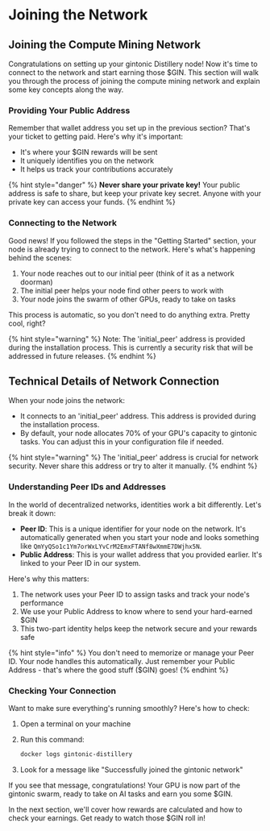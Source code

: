# Joining the Network

## Joining the Compute Mining Network

Congratulations on setting up your gintonic Distillery node! Now it's time to connect to the network and start earning those $GIN. This section will walk you through the process of joining the compute mining network and explain some key concepts along the way.

### Providing Your Public Address

Remember that wallet address you set up in the previous section? That's your ticket to getting paid. Here's why it's important:

* It's where your $GIN rewards will be sent
* It uniquely identifies you on the network
* It helps us track your contributions accurately

{% hint style="danger" %}
**Never share your private key!** Your public address is safe to share, but keep your private key secret. Anyone with your private key can access your funds.
{% endhint %}

### Connecting to the Network

Good news! If you followed the steps in the "Getting Started" section, your node is already trying to connect to the network. Here's what's happening behind the scenes:

1. Your node reaches out to our initial peer (think of it as a network doorman)
2. The initial peer helps your node find other peers to work with
3. Your node joins the swarm of other GPUs, ready to take on tasks

This process is automatic, so you don't need to do anything extra. Pretty cool, right?

{% hint style="warning" %}
Note: The 'initial\_peer' address is provided during the installation process. This is currently a security risk that will be addressed in future releases.
{% endhint %}

## Technical Details of Network Connection

When your node joins the network:

* It connects to an 'initial\_peer' address. This address is provided during the installation process.
* By default, your node allocates 70% of your GPU's capacity to gintonic tasks. You can adjust this in your configuration file if needed.

{% hint style="warning" %}
The 'initial\_peer' address is crucial for network security. Never share this address or try to alter it manually.
{% endhint %}

### Understanding Peer IDs and Addresses

In the world of decentralized networks, identities work a bit differently. Let's break it down:

* **Peer ID**: This is a unique identifier for your node on the network. It's automatically generated when you start your node and looks something like `QmYyQSo1c1Ym7orWxLYvCrM2EmxFTANf8wXmmE7DWjhx5N`.
* **Public Address**: This is your wallet address that you provided earlier. It's linked to your Peer ID in our system.

Here's why this matters:

1. The network uses your Peer ID to assign tasks and track your node's performance
2. We use your Public Address to know where to send your hard-earned $GIN
3. This two-part identity helps keep the network secure and your rewards safe

{% hint style="info" %}
You don't need to memorize or manage your Peer ID. Your node handles this automatically. Just remember your Public Address - that's where the good stuff ($GIN) goes!
{% endhint %}

### Checking Your Connection

Want to make sure everything's running smoothly? Here's how to check:

1. Open a terminal on your machine
2.  Run this command:

    ```bash
    docker logs gintonic-distillery
    ```
3. Look for a message like "Successfully joined the gintonic network"

If you see that message, congratulations! Your GPU is now part of the gintonic swarm, ready to take on AI tasks and earn you some $GIN.

In the next section, we'll cover how rewards are calculated and how to check your earnings. Get ready to watch those $GIN roll in!
